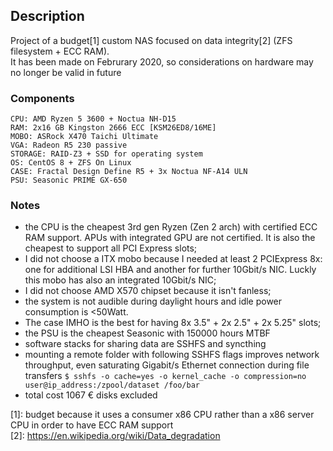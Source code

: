 ## Description
Project of a budget[1] custom NAS focused on data integrity[2] (ZFS filesystem + ECC RAM).  
It has been made on Februrary 2020, so considerations on hardware may no longer be valid in future

### Components

```
CPU: AMD Ryzen 5 3600 + Noctua NH-D15
RAM: 2x16 GB Kingston 2666 ECC [KSM26ED8/16ME]
MOBO: ASRock X470 Taichi Ultimate
VGA: Radeon R5 230 passive
STORAGE: RAID-Z3 + SSD for operating system
OS: CentOS 8 + ZFS On Linux
CASE: Fractal Design Define R5 + 3x Noctua NF-A14 ULN
PSU: Seasonic PRIME GX-650
```

### Notes
- the CPU is the cheapest 3rd gen Ryzen (Zen 2 arch) with certified ECC RAM support. APUs with integrated GPU are not certified. It is also the cheapest to support all PCI Express slots;
- I did not choose a ITX mobo because I needed at least 2 PCIExpress 8x: one for additional LSI HBA and another for further 10Gbit/s NIC. Luckly this mobo has also an integrated 10Gbit/s NIC;
- I did not choose AMD X570 chipset because it isn't fanless;
- the system is not audible during daylight hours and idle power consumption is <50Watt.
- The case IMHO is the best for having 8x 3.5" + 2x 2.5" + 2x 5.25" slots;
- the PSU is the cheapest Seasonic with 150000 hours MTBF
- software stacks for sharing data are SSHFS and syncthing
- mounting a remote folder with following SSHFS flags improves network throughput, even saturating Gigabit/s Ethernet connection during file transfers `$ sshfs -o cache=yes -o kernel_cache -o compression=no user@ip_address:/zpool/dataset /foo/bar`
- total cost 1067 € disks excluded


[1]: budget because it uses a consumer x86 CPU rather than a x86 server CPU in order to have ECC RAM support  
[2]: https://en.wikipedia.org/wiki/Data_degradation

